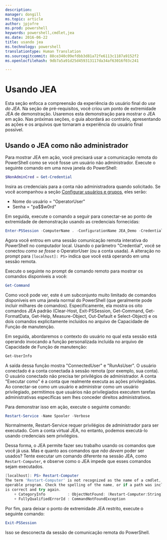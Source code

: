 ```yaml
---
description: 
manager: dongill
ms.topic: article
author: jpjofre
ms.prod: powershell
keywords: powershell,cmdlet,jea
ms.date: 2016-06-22
title: usando jea
ms.technology: powershell
translationtype: Human Translation
ms.sourcegitcommit: 88ce340c09efdbb3d81a72fe6113c1187a9152f2
ms.openlocfilehash: 9db7a5a91d25d459313117da34af63016f03c241

---
```


# Usando JEA
Esta seção enfoca a compreensão da experiência do usuário final do *use do JEA*.
Na seção de pré-requisitos, você criou um ponto de extremidade JEA de demonstração.
Usaremos esta demonstração para mostrar o JEA em ação.
Nas próximas seções, o guia abordará ao contrário, apresentando as ações e os arquivos que tornaram a experiência do usuário final possível.

## Usando o JEA como não administrador
Para mostrar JEA em ação, você precisará usar a comunicação remota do PowerShell como se você fosse um usuário não administrador.
Execute o seguinte comando em uma nova janela do PowerShell:   

```PowerShell
$NonAdminCred = Get-Credential
```

Insira as credenciais para a conta não administradora quando solicitado.
Se você acompanhou a seção [Configurar usuários e grupos](creating-a-domain-controller.md#set-up-users-and-groups), eles serão:
-   Nome do usuário = "OperatorUser"
-   Senha = "pa$$w0rd"

Em seguida, execute o comando a seguir para conectar-se ao ponto de extremidade de demonstração usando as credenciais fornecidas:

```PowerShell
Enter-PSSession -ComputerName . -ConfigurationName JEA_Demo -Credential $NonAdminCred
```

Agora você entrou em uma sessão comunicação remota interativa do PowerShell no computador local.
Usando o parâmetro "Credential", você se conectou *como se fosse* o OperatorUser (ou a conta usada).
A alteração no prompt para `[localhost]: PS>` indica que você está operando em uma sessão remota.  

Execute o seguinte no prompt de comando remoto para mostrar os comandos disponíveis a você:

```PowerShell
Get-Command
```

Como você pode ver, este é um subconjunto muito limitado de comandos disponíveis em uma janela normal do PowerShell (que geralmente pode incluir milhares de comandos).
Especificamente, ela mostra os oito comandos JEA padrão (Clear-Host, Exit-PSSession, Get-Command, Get-FormatData, Get-Help, Measure-Object, Out-Default e Select-Object) e os dois comandos explicitamente incluídos no arquivo de Capacidade de Função de manutenção.

Em seguida, abordaremos o contexto do usuário no qual esta sessão está operando invocando a função personalizada incluída no arquivo de Capacidade de Função de manutenção:

```PowerShell
Get-UserInfo
```

A saída dessa função mostra "ConnectedUser" e "RunAsUser".
O usuário conectado é a conta conectada à sessão remota (por exemplo, sua conta).
O usuário conectado não precisa ter privilégios de administrador.
A conta "Executar como" é a conta que realmente executa as ações privilegiadas.
Ao conectar-se como um usuário e administrar como um usuário privilegiado, permitimos que usuários não privilegiados executem tarefas administrativas específicas sem lhes conceder direitos administrativos.

Para demonstrar isso em ação, execute o seguinte comando:

```PowerShell
Restart-Service -Name Spooler -Verbose
```

Normalmente, Restart-Service requer privilégios de administrador para ser executado.
Com a conta virtual JEA, no entanto, podemos executá-lo usando credenciais sem privilégios.

Dessa forma, o JEA permite fazer seu trabalho usando os comandos que você já usa.
Mas e quanto aos comandos que *não devem* poder ser usados?
Tente executar um comando diferente na sessão JEA, como `Restart-Computer`, e observe como o JEA impede que esses comandos sejam executados.

```PowerShell
[localhost]: PS> Restart-Computer
The term 'Restart-Computer' is not recognized as the name of a cmdlet, function, script file, or
operable program. Check the spelling of the name, or if a path was included, verify that the path
is correct and try again.
    + CategoryInfo          : ObjectNotFound: (Restart-Computer:String) [], CommandNotFoundException
    + FullyQualifiedErrorId : CommandNotFoundException
```

Por fim, para deixar o ponto de extremidade JEA restrito, execute o seguinte comando:

```PowerShell
Exit-PSSession
```

Isso se desconecta da sessão de comunicação remota do PowerShell.




<!--HONumber=Aug16_HO3-->



